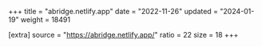 +++
title = "abridge.netlify.app"
date = "2022-11-26"
updated = "2024-01-19"
weight = 18491

[extra]
source = "https://abridge.netlify.app/"
ratio = 22
size = 18
+++
